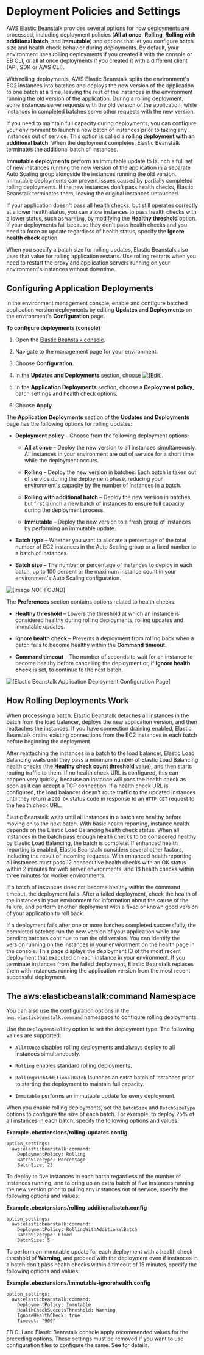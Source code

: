 # Deployment Policies and Settings<a name="using-features.rolling-version-deploy"></a>

AWS Elastic Beanstalk provides several options for how deployments are processed, including deployment policies \(**All at once**, **Rolling**, **Rolling with additional batch**, and **Immutable**\) and options that let you configure batch size and health check behavior during deployments\. By default, your environment uses rolling deployments if you created it with the console or EB CLI, or all at once deployments if you created it with a different client \(API, SDK or AWS CLI\)\.

With rolling deployments, AWS Elastic Beanstalk splits the environment's EC2 instances into batches and deploys the new version of the application to one batch at a time, leaving the rest of the instances in the environment running the old version of the application\. During a rolling deployment, some instances serve requests with the old version of the application, while instances in completed batches serve other requests with the new version\.

If you need to maintain full capacity during deployments, you can configure your environment to launch a new batch of instances prior to taking any instances out of service\. This option is called a **rolling deployment with an additional batch**\. When the deployment completes, Elastic Beanstalk terminates the additional batch of instances\.

**Immutable deployments** perform an immutable update to launch a full set of new instances running the new version of the application in a separate Auto Scaling group alongside the instances running the old version\. Immutable deployments can prevent issues caused by partially completed rolling deployments\. If the new instances don't pass health checks, Elastic Beanstalk terminates them, leaving the original instances untouched\.

If your application doesn't pass all health checks, but still operates correctly at a lower health status, you can allow instances to pass health checks with a lower status, such as `Warning`, by modifying the **Healthy threshold** option\. If your deployments fail because they don't pass health checks and you need to force an update regardless of health status, specify the **Ignore health check** option\.

When you specify a batch size for rolling updates, Elastic Beanstalk also uses that value for rolling application restarts\. Use rolling restarts when you need to restart the proxy and application servers running on your environment's instances without downtime\.

## Configuring Application Deployments<a name="environments-cfg-rollingdeployments-console"></a>

In the environment management console, enable and configure batched application version deployments by editing **Updates and Deployments** on the environment's **Configuration** page\.

**To configure deployments \(console\)**

1. Open the [Elastic Beanstalk console](https://console.aws.amazon.com/elasticbeanstalk)\.

1. Navigate to the management page for your environment\.

1. Choose **Configuration**\.

1. In the **Updates and Deployments** section, choose ![\[Edit\]](http://docs.aws.amazon.com/elasticbeanstalk/latest/dg/images/cog.png)\. 

1. In the **Application Deployments** section, choose a **Deployment policy**, batch settings and health check options\.

1. Choose **Apply**\.

The **Application Deployments** section of the **Updates and Deployments** page has the following options for rolling updates:

+ **Deployment policy** – Choose from the following deployment options:

  + **All at once** – Deploy the new version to all instances simultaneously\. All instances in your environment are out of service for a short time while the deployment occurs\.

  + **Rolling** – Deploy the new version in batches\. Each batch is taken out of service during the deployment phase, reducing your environment's capacity by the number of instances in a batch\.

  + **Rolling with additional batch** – Deploy the new version in batches, but first launch a new batch of instances to ensure full capacity during the deployment process\.

  + **Immutable** – Deploy the new version to a fresh group of instances by performing an immutable update\.

+ **Batch type** – Whether you want to allocate a percentage of the total number of EC2 instances in the Auto Scaling group or a fixed number to a batch of instances\.

+ **Batch size** – The number or percentage of instances to deploy in each batch, up to 100 percent or the maximum instance count in your environment's Auto Scaling configuration\.

![\[Image NOT FOUND\]](http://docs.aws.amazon.com/elasticbeanstalk/latest/dg/images/environment-cfg-rollingdeployments.png)

The **Preferences** section contains options related to health checks\.

+ **Healthy threshold** – Lowers the threshold at which an instance is considered healthy during rolling deployments, rolling updates and immutable updates\.

+ **Ignore health check** – Prevents a deployment from rolling back when a batch fails to become healthy within the **Command timeout**\.

+ **Command timeout** – The number of seconds to wait for an instance to become healthy before cancelling the deployment or, if **Ignore health check** is set, to continue to the next batch\.

![\[Elastic Beanstalk Application Deployment Configuration Page\]](http://docs.aws.amazon.com/elasticbeanstalk/latest/dg/images/environment-cfg-healthchecks.png)

## How Rolling Deployments Work<a name="environments-cfg-rollingdeployments-method"></a>

When processing a batch, Elastic Beanstalk detaches all instances in the batch from the load balancer, deploys the new application version, and then reattaches the instances\. If you have connection draining enabled, Elastic Beanstalk drains existing connections from the EC2 instances in each batch before beginning the deployment\.

After reattaching the instances in a batch to the load balancer, Elastic Load Balancing waits until they pass a minimum number of Elastic Load Balancing health checks \(the **Healthy check count threshold** value\), and then starts routing traffic to them\. If no health check URL is configured, this can happen very quickly, because an instance will pass the health check as soon as it can accept a TCP connection\. If a health check URL is configured, the load balancer doesn't route traffic to the updated instances until they return a `200 OK` status code in response to an `HTTP GET` request to the health check URL\.

Elastic Beanstalk waits until all instances in a batch are healthy before moving on to the next batch\. With basic health reporting, instance health depends on the Elastic Load Balancing health check status\. When all instances in the batch pass enough health checks to be considered healthy by Elastic Load Balancing, the batch is complete\. If enhanced health reporting is enabled, Elastic Beanstalk considers several other factors, including the result of incoming requests\. With enhanced health reporting, all instances must pass 12 consecutive health checks with an OK status within 2 minutes for web server environments, and 18 health checks within three minutes for worker environments\.

If a batch of instances does not become healthy within the command timeout, the deployment fails\. After a failed deployment, check the health of the instances in your environment for information about the cause of the failure, and perform another deployment with a fixed or known good version of your application to roll back\.

If a deployment fails after one or more batches completed successfully, the completed batches run the new version of your application while any pending batches continue to run the old version\. You can identify the version running on the instances in your environment on the health page in the console\. This page displays the deployment ID of the most recent deployment that executed on each instance in your environment\. If you terminate instances from the failed deployment, Elastic Beanstalk replaces them with instances running the application version from the most recent successful deployment\.

## The aws:elasticbeanstalk:command Namespace<a name="environments-cfg-rollingdeployments-namespace"></a>

You can also use the configuration options in the `aws:elasticbeanstalk:command` namespace to configure rolling deployments\.

Use the `DeploymentPolicy` option to set the deployment type\. The following values are supported:

+ `AllAtOnce` disables rolling deployments and always deploy to all instances simultaneously\.

+ `Rolling` enables standard rolling deployments\.

+ `RollingWithAdditionalBatch` launches an extra batch of instances prior to starting the deployment to maintain full capacity\.

+ `Immutable` performs an immutable update for every deployment\.

When you enable rolling deployments, set the `BatchSize` and `BatchSizeType` options to configure the size of each batch\. For example, to deploy 25% of all instances in each batch, specify the following options and values:

**Example \.ebextensions/rolling\-updates\.config**  

```
option_settings:
  aws:elasticbeanstalk:command:
    DeploymentPolicy: Rolling
    BatchSizeType: Percentage
    BatchSize: 25
```

To deploy to five instances in each batch regardless of the number of instances running, and to bring up an extra batch of five instances running the new version prior to pulling any instances out of service, specify the following options and values:

**Example \.ebextensions/rolling\-additionalbatch\.config**  

```
option_settings:
  aws:elasticbeanstalk:command:
    DeploymentPolicy: RollingWithAdditionalBatch
    BatchSizeType: Fixed
    BatchSize: 5
```

To perform an immutable update for each deployment with a health check threshold of **Warning**, and proceed with the deployment even if instances in a batch don't pass health checks within a timeout of 15 minutes, specify the following options and values:

**Example \.ebextensions/immutable\-ignorehealth\.config**  

```
option_settings:
  aws:elasticbeanstalk:command:
    DeploymentPolicy: Immutable
    HealthCheckSuccessThreshold: Warning
    IgnoreHealthCheck: true
    Timeout: "900"
```

EB CLI and Elastic Beanstalk console apply recommended values for the preceding options\. These settings must be removed if you want to use configuration files to configure the same\. See  for details\.